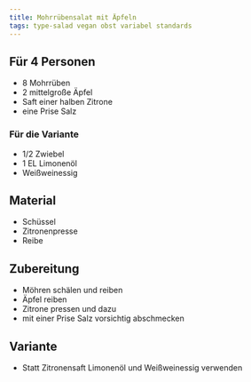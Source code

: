 ```yaml
---
title: Mohrrübensalat mit Äpfeln
tags: type-salad vegan obst variabel standards
---
```

## Für 4 Personen
* 8 Mohrrüben
* 2 mittelgroße Äpfel
* Saft einer halben Zitrone
* eine Prise Salz

### Für die Variante
* 1/2 Zwiebel 
* 1 EL Limonenöl
* Weißweinessig

## Material
* Schüssel
* Zitronenpresse
* Reibe

## Zubereitung
* Möhren schälen und reiben
* Äpfel reiben
* Zitrone pressen und dazu
* mit einer Prise Salz vorsichtig abschmecken

## Variante
* Statt Zitronensaft Limonenöl und Weißweinessig verwenden